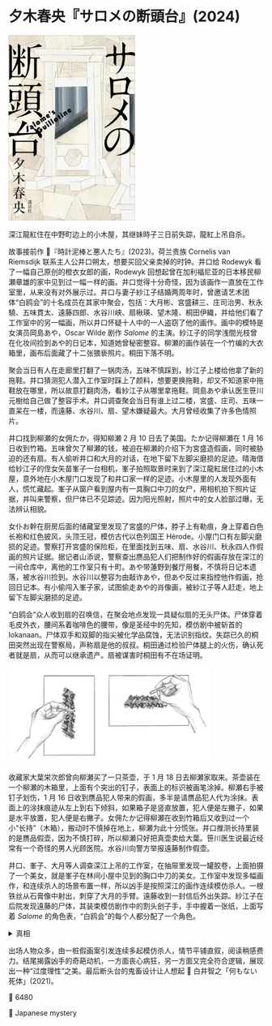 # 夕木春央『サロメの断頭台』(2024)

<img src=images/2024_cover.jpg width=250/>

深江龍紅住在中野町边上的小木屋，其继妹時子三日前失踪，龍紅上吊自杀。

故事接前作 📖『時計泥棒と悪人たち』(2023)。荷兰贵族 Cornelis van Riemsdijk 联系主人公井口朔太，想要买回父亲卖掉的时钟。井口给 Rodewyk 看了一幅自己原创的橙衣女郎的画，Rodewyk 回想起曾在加利福尼亚的日本移民柳瀬章雄的家中见到过一幅一样的画。井口觉得十分奇怪，因为该画作一直放在工作室里，从来没有对外展示过。井口与妻子紗江子结婚两周年时，曾邀请艺术团体“白鸥会”的十名成员在其家中聚会，包括：大月彬、宮盛耕三、庄司治男、秋永驍、五味貫太、遠藤四郎、水谷川峡、扇楸瑛、望木隆、桐田伊織，并给他们看了工作室中的另一幅画，所以井口怀疑十人中的一人盗窃了他的画作。画中的模特是女演员岡島あや，Oscar Wilde 剧作 <i>Salome</i> 的主演。紗江子的同学浅間光枝曾在化妆间捡到あや的日记本，知道她曾秘密整容。柳瀬的画作装在一个竹编的大衣箱里，画布后面藏了十二张猥亵照片。桐田下落不明。

聚会当日有人在走廊里打翻了一锅肉汤，五味不慎踩到，紗江子上楼给他拿了新的拖鞋。井口猜测犯人潜入工作室时踩上了颜料，想要更换拖鞋，却又不知道家中拖鞋放在哪里，所以故意打翻肉汤，看紗江子从哪里拿拖鞋。岡島あや承认医生笹川元樹给自己做了整容手术。井口调查聚会当日有谁上过二楼，宮盛、庄司、五味一直呆在一楼，而遠藤、水谷川、扇、望木嫌疑最大。大月曾经收集了许多色情照片。

井口找到柳瀬的女佣たか，得知柳瀬 2 月 10 日去了美国。たか记得柳瀬在 1 月 16 日收到竹箱。五味曾欠了柳瀬的钱，被迫在柳瀬的介绍下为宮盛造假画，同时被胁迫的还有扇。有人偷听井口和大月的对话，在地下留下左脚尖磨损的足迹。晴海借给紗江子的侄女矢苗峯子一台相机，峯子拍照取景时来到了深江龍紅居住过的小木屋，意外地在小木屋门口发现了和井口家一样的足迹。小木屋里的人发现外面有人，慌忙藏起。峯子从窗户看到屋内有一具胸口中刀的女尸，用相机拍下照片证据，并叫来警察，但尸体已不见踪迹。因为阳光照射，照片中的女人脸部过曝，无法辨认相貌。

女仆お幹在厨房后面的储藏室里发现了宮盛的尸体，脖子上有勒痕，身上穿着白色长袍和红色披风，头顶王冠，模仿古代以色列国王 Hérode。小屋门口有左脚尖磨损的足迹。警察打开宮盛的保险柜，在里面找到五味、扇、水谷川、秋永四人作假画的照片证据。据记者山添说，警察查出赝品犯人们把制作好的假画存放在深江的一间仓库中，离他的工作室只有十町。あや带蓮野到餐厅用餐，不慎将日记本遗落，被水谷川捡到。水谷川以整容为由敲诈あや，但あや反过来指控他作假画，抢回日记本。有小偷闯入峯子家，试图偷走あや的肖像画，被紗江子等人赶走，地上留下左脚尖磨损的足迹。

“白鸥会”众人收到扇的召唤信，在聚会地点发现一具疑似扇的无头尸体。尸体穿着毛皮外衣，腰间系着咖啡色的腰带，像是圣经中的先知，模仿剧中被斩首的 Iokanaan。尸体双手和双脚的指尖被化学品腐蚀，无法识别指纹。失踪已久的桐田突然出现在警察局，声称扇是他的叔叔。桐田通过检验尸体腿上的火伤，确认死者就是扇，从而可以继承遗产。扇被谋害时桐田有不在场证明。

<img src=images/2024_hand.jpg width=400/>

收藏家大葉栄次郎曾向柳瀬买了一只茶壶，于 1 月 18 日去柳瀬家取来。茶壶装在一个柳瀬的木箱里，上面有个突出的钉子，表面上的标识被画笔涂掉。柳瀬右手被钉子划伤，1 月 16 日收到赝品犯人带来的假画，多半是请赝品犯人代为涂抹。表面上的涂抹痕迹从左上到右下倾斜，如果箱子是竖直放置，犯人便是左撇子，如果是水平放置，犯人便是右撇子。女佣たか记得柳瀬在收到竹箱后又收到过一个小“长持”（木箱），搬动时不慎掉在地上，柳瀬为此十分慌张。井口推测长持里装的是赝品假壶，因为不慎打碎，所以柳瀬只好把真壶卖给大葉。笹川医生说最近经常有一个奇怪的男人光顾医院。水谷川向警方举报遠藤制作假壶。

井口、峯子、大月等人调查深江上吊的工作室，在抽屉里发现一罐胶卷，上面拍摄了一个美女，就是峯子在林间小屋中见到的胸口中刀的美女。工作室中发现多幅画作，和连续杀人的场景布置一样，所以凶手是按照深江的画作连续模仿杀人。一根铁丝从石膏像中射出，刺穿了大月的手臂。遠藤收到一封信后外出失踪。紗江子在后院发现遠藤的尸体，其装束模仿剧作中的割头刽子手，手中握着一张纸，上面写着 <i>Salome</i> 的角色表，“白鸥会”的每个人都分配了一个角色。

<details><summary>真相</summary>
時子容貌绝美，被“白鸥会”多人拉到小屋轮奸，并拍下猥亵照片。時子为了消除悲惨记忆，找到笹川整容，变成岡島あや。深江龍紅以時子为素材创造了许多作品，包括 <i>Salome</i> 系列作。時子喜欢穿橙色衣服，井口以岡島あや为模特画了橙衣女郎的画，犯人以为画中模特是時子，为了寻找時子的下落，偷偷潜入工作室拍照，并复制了一幅假画，顺便把猥亵照片藏在画布后面。笹川为了调查美国那边的照片是不是時子，用蜡像做了時子中刀身亡的场景，交给对方比对，胸口刺刀是为了引起对方重视，正好这一幕被峯子从窗外拍下。轮奸犯觉得把画作和猥亵照片留在身边太危险，于是交给柳瀬保管。犯人显然不知道柳瀬认识深江（柳瀬使用了深江的仓库存放假画），所以轮奸犯人不是赝品犯人。若能确认赝品犯人的身份，通过排除法就可以确认轮奸犯人的身份。笹川出于此目的杀死了宮盛，<b>通过杀人来找到犯人！</b>

闯入井口家偷画的小偷是笹川，目的是为了误导井口认为犯人是赝品犯人。笹川杀死扇，并切下他的头，是为了把失踪的桐田叫回东京。<b>无头尸不是用来隐藏身份，而是用来确认身份！</b>笹川得以顺利地集齐了四名嫌疑人庄司、桐田、遠藤、望木。

1 月 13 日，柳瀬收到撞着茶壶的木箱，被底部的钉子划伤右手。1 月 16 日，柳瀬收到装着假茶壶的长持，不慎掉在地上打破。当晚赝品犯人前来交画，柳瀬请他涂掉木箱上的标识，为了不划伤地板，涂抹时木箱放在遠藤的长持上面，所以在长持上必定留下钉子的痕迹，由此可推断木箱是竖放还是横放，进一步可推出赝品犯人是左撇子还是右撇子。笹川为了拿到遠藤的长持将其杀害，并从钉子痕迹推出赝品犯人是右撇子，所以左撇子桐田不是赝品犯人，还剩下庄司、望木二人不能确定。

笹川将尸体布置成深江 <i>Salome</i> 系列作的样式，是为了引诱犯人回到深江的工作室。笹川事先在里面布置了机关，通过观察谁被刺伤便可查出犯人。大月被刺伤手臂，但他不是犯人。笹川在遠藤手中的角色表中写下嫌疑犯的名字，吸引他们来到小屋。轮奸犯为望木、水谷川、桐田三人，果然中计现身。笹川把三人剥光衣服，双手双脚反绑在背后，尿道和肛门分别插入红色和白色的玫瑰花，重现他们对時子的暴行。笹川把三人放到三个断头台上，让望木咬住水谷川的绳子，水谷川咬住桐田的绳子，桐田咬住望木的绳子，如果有人坚持不住，断头台就会掉落将三人断头。结尾三人均被断头。
</details>

出场人物众多，由一桩假画案引发连续多起模仿杀人，情节平铺直叙，阅读稍感费力。结尾揭露凶手的奇葩动机，一方面丧心病狂，另一方面又完全符合逻辑，展现出一种“过度理性”之美。最后断头台的鬼畜设计让人想起 📖 白井智之「何もない死体」(2021)。

:link: 6480

:file_folder: Japanese mystery

